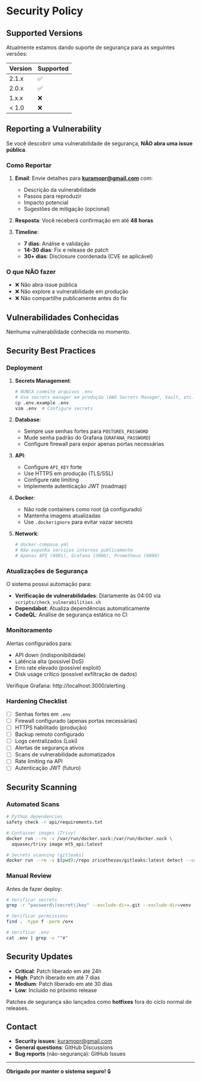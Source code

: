 # Security Policy

## Supported Versions

Atualmente estamos dando suporte de segurança para as seguintes versões:

| Version | Supported          |
| ------- | ------------------ |
| 2.1.x   | :white_check_mark: |
| 2.0.x   | :white_check_mark: |
| 1.x.x   | :x:                |
| < 1.0   | :x:                |

## Reporting a Vulnerability

Se você descobrir uma vulnerabilidade de segurança, **NÃO abra uma issue pública**.

### Como Reportar

1. **Email**: Envie detalhes para **kuramopr@gmail.com** com:
   - Descrição da vulnerabilidade
   - Passos para reproduzir
   - Impacto potencial
   - Sugestões de mitigação (opcional)

2. **Resposta**: Você receberá confirmação em até **48 horas**

3. **Timeline**:
   - **7 dias**: Análise e validação
   - **14-30 dias**: Fix e release de patch
   - **30+ dias**: Disclosure coordenada (CVE se aplicável)

### O que NÃO fazer

- ❌ Não abra issue pública
- ❌ Não explore a vulnerabilidade em produção
- ❌ Não compartilhe publicamente antes do fix

## Vulnerabilidades Conhecidas

Nenhuma vulnerabilidade conhecida no momento.

## Security Best Practices

### Deployment

1. **Secrets Management**:
   ```bash
   # NUNCA commite arquivos .env
   # Use secrets manager em produção (AWS Secrets Manager, Vault, etc.)
   cp .env.example .env
   vim .env  # Configure secrets
   ```

2. **Database**:
   - Sempre use senhas fortes para `POSTGRES_PASSWORD`
   - Mude senha padrão do Grafana (`GRAFANA_PASSWORD`)
   - Configure firewall para expor apenas portas necessárias

3. **API**:
   - Configure `API_KEY` forte
   - Use HTTPS em produção (TLS/SSL)
   - Configure rate limiting
   - Implemente autenticação JWT (roadmap)

4. **Docker**:
   - Não rode containers como root (já configurado)
   - Mantenha imagens atualizadas
   - Use `.dockerignore` para evitar vazar secrets

5. **Network**:
   ```yaml
   # docker-compose.yml
   # Não exponha serviços internos publicamente
   # Apenas API (8001), Grafana (3000), Prometheus (9090)
   ```

### Atualizações de Segurança

O sistema possui automação para:
- **Verificação de vulnerabilidades**: Diariamente às 04:00 via `scripts/check_vulnerabilities.sh`
- **Dependabot**: Atualiza dependências automaticamente
- **CodeQL**: Análise de segurança estática no CI

### Monitoramento

Alertas configurados para:
- API down (indisponibilidade)
- Latência alta (possível DoS)
- Erro rate elevado (possível exploit)
- Disk usage crítico (possível exfiltração de dados)

Verifique Grafana: http://localhost:3000/alerting

### Hardening Checklist

- [ ] Senhas fortes em `.env`
- [ ] Firewall configurado (apenas portas necessárias)
- [ ] HTTPS habilitado (produção)
- [ ] Backup remoto configurado
- [ ] Logs centralizados (Loki)
- [ ] Alertas de segurança ativos
- [ ] Scans de vulnerabilidade automatizados
- [ ] Rate limiting na API
- [ ] Autenticação JWT (futuro)

## Security Scanning

### Automated Scans

```bash
# Python dependencies
safety check -r api/requirements.txt

# Container images (Trivy)
docker run --rm -v /var/run/docker.sock:/var/run/docker.sock \
  aquasec/trivy image mt5_api:latest

# Secrets scanning (gitleaks)
docker run --rm -v $(pwd):/repo zricethezav/gitleaks:latest detect --source /repo
```

### Manual Review

Antes de fazer deploy:
```bash
# Verificar secrets
grep -r "password\|secret\|key" --exclude-dir=.git --exclude-dir=venv

# Verificar permissions
find . -type f -perm /o+x

# Verificar .env
cat .env | grep -v "^#"
```

## Security Updates

- **Critical**: Patch liberado em até 24h
- **High**: Patch liberado em até 7 dias
- **Medium**: Patch liberado em até 30 dias
- **Low**: Incluído no próximo release

Patches de segurança são lançados como **hotfixes** fora do ciclo normal de releases.

## Contact

- **Security issues**: kuramopr@gmail.com
- **General questions**: GitHub Discussions
- **Bug reports** (não-segurança): GitHub Issues

---

**Obrigado por manter o sistema seguro!** 🔒
